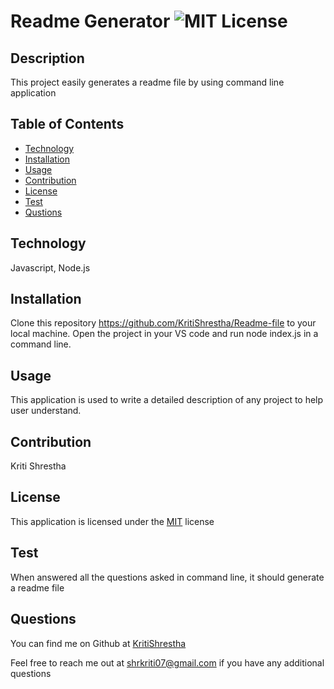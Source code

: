 # Readme Generator ![MIT License](https://img.shields.io/badge/License-MIT-yellow.svg)

## Description
This project easily generates a readme file by using command line application

## Table of Contents

- [Technology](#technology)
- [Installation](#installation)
- [Usage](#usage)
- [Contribution](#contribution)
- [License](#license)
- [Test](#test)
- [Qustions](#questions)

## Technology
Javascript, Node.js

## Installation
Clone this repository https://github.com/KritiShrestha/Readme-file to your local machine. Open the project in your VS code and run node index.js in a command line.

## Usage
This application is used to write a detailed description of any project to help user understand.

## Contribution
Kriti Shrestha

## License
This application is licensed under the [MIT](https://opensource.org/licenses/MIT) license

## Test
When answered all the questions asked in command line, it should generate a readme file

## Questions
You can find me on Github at [KritiShrestha](https://github.com/KritiShrestha)

Feel free to reach me out at shrkriti07@gmail.com if you have any additional questions
